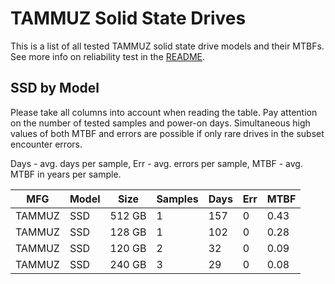 TAMMUZ Solid State Drives
=========================

This is a list of all tested TAMMUZ solid state drive models and their MTBFs. See
more info on reliability test in the [README](https://github.com/linuxhw/SMART).

SSD by Model
------------

Please take all columns into account when reading the table. Pay attention on the
number of tested samples and power-on days. Simultaneous high values of both MTBF
and errors are possible if only rare drives in the subset encounter errors.

Days - avg. days per sample,
Err  - avg. errors per sample,
MTBF - avg. MTBF in years per sample.

| MFG       | Model              | Size   | Samples | Days  | Err   | MTBF |
|-----------|--------------------|--------|---------|-------|-------|------|
| TAMMUZ    | SSD                | 512 GB | 1       | 157   | 0     | 0.43   |
| TAMMUZ    | SSD                | 128 GB | 1       | 102   | 0     | 0.28   |
| TAMMUZ    | SSD                | 120 GB | 2       | 32    | 0     | 0.09   |
| TAMMUZ    | SSD                | 240 GB | 3       | 29    | 0     | 0.08   |
